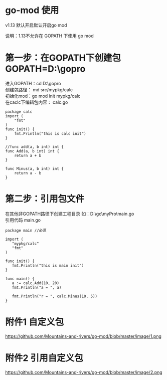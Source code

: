 # go-mod 使用
v1.13 默认开启默认开启go mod

说明：1.13不允许在 GOPATH 下使用 go mod


# 第一步：在GOPATH下创建包 GOPATH=D:\gopro

进入GOPATH：cd D:\gopro  
创建包路径： md src/mypkg/calc  
初始化mod：go mod init mypkg/calc  
在caclc下编辑包内容：
calc.go
```
package calc
import (
	"fmt"
)
func init() {
	fmt.Println("this is calc init")
}

//func add(a, b int) int {
func Add(a, b int) int {
	return a + b
}

func Minus(a, b int) int {
	return a - b
}

```
 # 第二步：引用包文件
 在其他非GOPATH路径下创建工程目录 如：D:\go\myPro\main.go  
 引用代码 main.go  
 ```
 package main //必须

import (
	"mypkg/calc"
	"fmt"
)

func init() {
	fmt.Println("this is main init")
}

func main() {
	a := calc.Add(10, 20)
	fmt.Println("a = ", a)

	fmt.Println("r = ", calc.Minus(10, 5))
}

 ```
 
 # 附件1 自定义包
 https://github.com/Mountains-and-rivers/go-mod/blob/master/image/1.png
 
 # 附件2 引用自定义包
 https://github.com/Mountains-and-rivers/go-mod/blob/master/image/2.png
 
 
 
 
 
 
 
 
 
 
 
